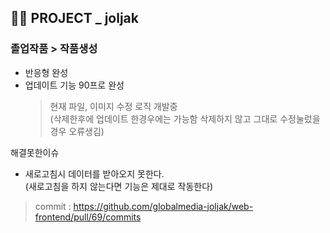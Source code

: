 ## 👩‍🎓 PROJECT _ joljak
### 졸업작품 > 작품생성
-  반응형 완성
-   업데이트 기능 90프로 완성
    > 현재 파일, 이미지 수정 로직 개발중  
    > (삭제한후에 업데이트 한경우에는 가능함 삭제하지 않고 그대로 수정눌렀을 경우 오류생김)

해결못한이슈
-   새로고침시 데이터를 받아오지 못한다.  
    (새로고침을 하지 않는다면 기능은 제대로 작동한다)

> commit : https://github.com/globalmedia-joljak/web-frontend/pull/69/commits
